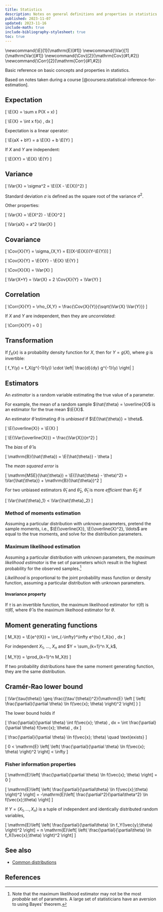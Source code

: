 ```yaml
---
title: Statistics
description: Notes on general definitions and properties in statistics.
published: 2023-11-07
updated: 2023-11-16
include-math: true
include-bibliography-stylesheet: true
toc: true
---
```


\newcommand{\E}[1]{\mathrm{E}[#1]}
\newcommand{\Var}[1]{\mathrm{Var}[#1]}
\newcommand{\Cov}[2]{\mathrm{Cov}(#1,#2)}
\newcommand{\Corr}[2]{\mathrm{Corr}(#1,#2)}

Basic reference on basic concepts and properties in statistics.

Based on notes taken during a course [@coursera:statistical-inference-for-estimation].

## Expectation

\[ \E{X} = \sum x P(X = x) \]

\[ \E{X} = \int x f(x) \, dx \]

Expectation is a linear operator:

\[ \E{aX + bY} = a \E{X} + b \E{Y} \]

If $X$ and $Y$ are independent:

\[ \E{XY} = \E{X} \E{Y} \]

## Variance

\[ \Var{X} = \sigma^2 = \E{(X - \E{X})^2} \]

Standard deviation $\sigma$ is defined as the square root of the variance $\sigma^2$.

Other properties:

\[ \Var{X} = \E{X^2} - \E{X}^2 \]

\[ \Var{aX} = a^2 \Var{X} \]

## Covariance

\[ \Cov{X}{Y} = \sigma_{X,Y} = E[(X-\E{X})(Y-\E{Y})] \]

\[ \Cov{X}{Y} = \E{XY} - \E{X} \E{Y} \]

\[ \Cov{X}{X} = \Var{X} \]

\[ \Var{X+Y} = \Var{X} + 2 \Cov{X}{Y} + \Var{Y} \]

## Correlation

\[ \Corr{X}{Y} = \rho_{X,Y} = \frac{\Cov{X}{Y}}{\sqrt{\Var{X} \Var{Y}}} \]

If $X$ and $Y$ are independent, then they are _uncorrelated_:

\[ \Corr{X}{Y} = 0 \]

## Transformation

If $f_X(x)$ is a probability density function for $X$,
then for $Y=g(X)$, where $g$ is invertible:

\[ f_Y(y) = f_X(g^{-1}(y)) \cdot \left| \frac{d}{dy} g^{-1}(y) \right| \]

## Estimators

An _estimator_ is a random variable estimating the true value of a parameter.

For example, the mean of a random sample $\hat{\theta} = \overline{X}$
is an estimator for the true mean $\E{X}$.

An estimator $\hat{\theta}$ estimating $\theta$ is _unbiased_
if $\E{\hat{\theta}} = \theta$.

\[ \E{\overline{X}} = \E{X} \]

\[ \E{\Var{\overline{X}}} = \frac{\Var{X}}{n^2} \]

The _bias_ of $\hat{\theta}$ is

\[ \mathrm{B}(\hat{\theta}) = \E{\hat{\theta}} - \theta \]

The _mean squared error_ is

\[ \mathrm{MSE}(\hat{\theta}) = \E{(\hat{\theta} - \theta)^2} =
   \Var{\hat{\theta}} + \mathrm{B}(\hat{\theta})^2 \]

For two unbiased estimators $\hat{\theta}_1$ and $\hat{\theta}_2$,
$\hat{\theta}_1$ is more _efficient_ than $\hat{\theta}_2$ if

\[ \Var{\hat{\theta}_1} < \Var{\hat{\theta}_2} \]

### Method of moments estimation

Assuming a particular distribution with unknown parameters,
pretend the sample moments, i.e., $\E{\overline{X}}, \E{\overline{X}^2}, \ldots$
are equal to the true moments, and solve for the distribution parameters.

### Maximum likelihood estimation

Assuming a particular distribution with unknown parameters,
the _maximum likelihood estimator_ is the set of parameters which result
in the highest probability for the observed samples.[^not-bayesian]

[^not-bayesian]: Note that the maximum likelihood estimator may not
  be the most _probable_ set of parameters.  A large set of statisticians
  have an aversion to using Bayes' theorem.

_Likelihood_ is proportional to the joint probability mass function or density function,
assuming a particular distribution with unknown parameters.

#### Invariance property

If $\tau$ is an invertible function, the maximum likelihood estimator for $\tau(\theta)$
is $\tau(\hat{\theta})$, where $\hat{\theta}$ is the maximum likelhood estimator for $\theta$.

## Moment generating functions

\[ M_X(t) = \E{e^{tX}} = \int_{-\infty}^\infty e^{tx} f_X(x) \, dx \]

For independent $X_1$, ..., $X_n$ and $Y = \sum_{k=1}^n X_k$,

\[ M_Y(t) = \prod_{k=1}^n M_X(t) \]

If two probability distributions have the same moment generating function,
they are the same distribution.

## Cramér-Rao lower bound

\[ \Var{\tau(\theta)} \geq
   \frac{(\tau'(\theta))^2}{\mathrm{E} \left [
     \left( \frac{\partial}{\partial \theta} \ln f(\vec{x}; \theta) \right)^2
   \right] }
\]

The lower bound holds if

\[ \frac{\partial}{\partial \theta} \int f(\vec{x}; \theta) \, dx =
   \int \frac{\partial}{\partial \theta} f(\vec{x}; \theta) \, dx \]

\[ \frac{\partial}{\partial \theta} \ln f(\vec{x}; \theta) \quad \text{exists} \]

\[ 0 < \mathrm{E} \left[ \left( \frac{\partial}{\partial \theta} \ln f(\vec{x}; \theta) \right)^2 \right] < \infty \]

### Fisher information properties

\[ \mathrm{E}\left[ \frac{\partial}{\partial \theta} \ln f(\vec{x}; \theta) \right] = 0 \]

\[ \mathrm{E}\left[ \left( \frac{\partial}{\partial\theta} \ln f(\vec{x};\theta) \right)^2 \right]
 = -\mathrm{E}\left[ \frac{\partial^2}{\partial\theta^2} \ln f(\vec{x};\theta) \right]
\]

If $Y=(X_1, \ldots, X_n)$ is a tuple of independent and identically distributed random variables,

\[ \mathrm{E}\left[ \left( \frac{\partial}{\partial\theta} \ln f_Y(\vec{y};\theta) \right)^2 \right]
 = n \mathrm{E}\left[ \left( \frac{\partial}{\partial\theta} \ln f_X(\vec{x};\theta) \right)^2 \right]
\]

## See also

* [Common distributions](distributions)

## References
